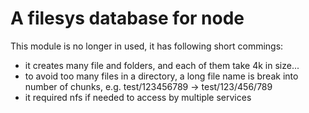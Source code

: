 # A filesys database for node
This module is no longer in used, it has following short commings:
- it creates many file and folders, and each of them take 4k in size...
- to avoid too many files in a directory, a long file name is break into number of chunks, e.g. test/123456789 -> test/123/456/789
- it required nfs if needed to access by multiple services
